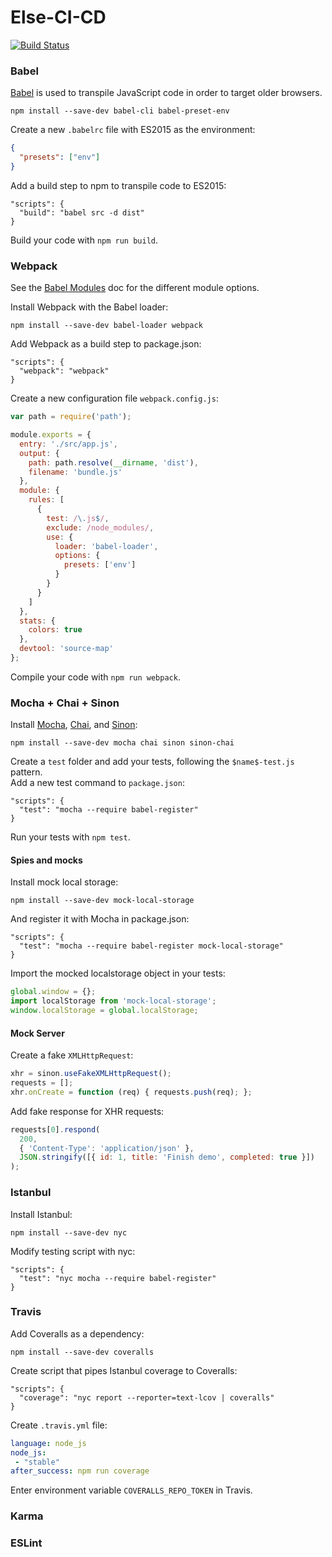 # Else-CI-CD
[![Build Status](https://travis-ci.org/frederickjansen/else-ci-cd.svg?branch=master)](https://travis-ci.org/frederickjansen/else-ci-cd)

### Babel

[Babel](https://babeljs.io/) is used to transpile JavaScript code in order to target older browsers.

```npm install --save-dev babel-cli babel-preset-env```

Create a new `.babelrc` file with ES2015 as the environment:

```json
{
  "presets": ["env"]
}
```

Add a build step to npm to transpile code to ES2015:

```
"scripts": {
  "build": "babel src -d dist"
}
```

Build your code with ```npm run build```.

### Webpack
See the [Babel Modules](https://babeljs.io/docs/plugins/#transform-plugins-modules) doc for the different module options.

Install Webpack with the Babel loader:

```npm install --save-dev babel-loader webpack```

Add Webpack as a build step to package.json:

```
"scripts": {
  "webpack": "webpack"
}
```

Create a new configuration file `webpack.config.js`:

```javascript
var path = require('path');

module.exports = {
  entry: './src/app.js',
  output: {
    path: path.resolve(__dirname, 'dist'),
    filename: 'bundle.js'
  },
  module: {
    rules: [
      {
        test: /\.js$/,
        exclude: /node_modules/,
        use: {
          loader: 'babel-loader',
          options: {
            presets: ['env']
          }
        }
      }
    ]
  },
  stats: {
    colors: true
  },
  devtool: 'source-map'
};
```

Compile your code with ```npm run webpack```.

### Mocha + Chai + Sinon

Install [Mocha](https://mochajs.org/), [Chai](http://chaijs.com/), and [Sinon]():

```npm install --save-dev mocha chai sinon sinon-chai```

Create a `test` folder and add your tests, following the `$name$-test.js` pattern.  
Add a new test command to `package.json`:

```
"scripts": {
  "test": "mocha --require babel-register"
}
```

Run your tests with ```npm test```.

#### Spies and mocks

Install mock local storage:

```npm install --save-dev mock-local-storage```

And register it with Mocha in package.json:

```
"scripts": {
  "test": "mocha --require babel-register mock-local-storage"
}
```

Import the mocked localstorage object in your tests:

```javascript
global.window = {};
import localStorage from 'mock-local-storage';
window.localStorage = global.localStorage;
```

#### Mock Server

Create a fake `XMLHttpRequest`:

```javascript
xhr = sinon.useFakeXMLHttpRequest();
requests = [];
xhr.onCreate = function (req) { requests.push(req); };
```

Add fake response for XHR requests:

```javascript
requests[0].respond(
  200,
  { 'Content-Type': 'application/json' },
  JSON.stringify([{ id: 1, title: 'Finish demo', completed: true }])
);
```

### Istanbul

Install Istanbul:

```npm install --save-dev nyc```

Modify testing script with nyc:

```
"scripts": {
  "test": "nyc mocha --require babel-register"
}
```

### Travis

Add Coveralls as a dependency:

```npm install --save-dev coveralls```

Create script that pipes Istanbul coverage to Coveralls:

```
"scripts": {
  "coverage": "nyc report --reporter=text-lcov | coveralls"
}
```

Create `.travis.yml` file:

```yaml
language: node_js
node_js:
 - "stable"
after_success: npm run coverage
```

Enter environment variable `COVERALLS_REPO_TOKEN` in Travis. 

### Karma

### ESLint